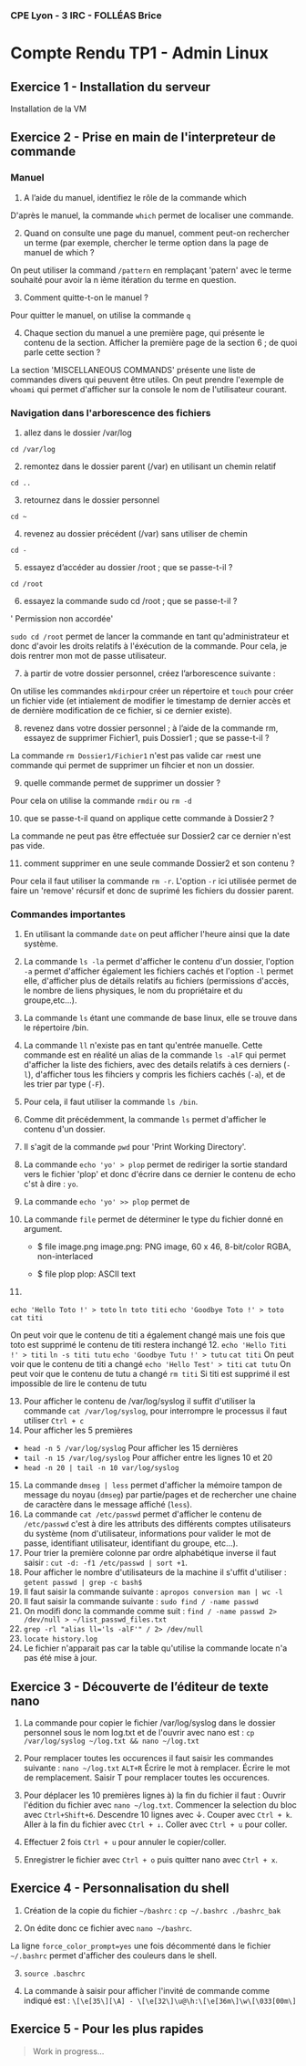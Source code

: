 ### CPE Lyon - 3 IRC - FOLLÉAS Brice

# Compte Rendu TP1 - Admin Linux

## Exercice 1 - Installation du serveur

Installation de la VM

## Exercice 2 - Prise en main de l'interpreteur de commande
### Manuel 
 
 1. A l’aide du manuel, identifiez le rôle de la commande which

D'après le manuel, la commande `which` permet de localiser une commande.

2. Quand on consulte une page du manuel, comment peut-on rechercher un terme (par exemple, chercher le terme option dans la page de manuel de which ?

On peut utiliser la command `/pattern` en remplaçant 'patern' avec le terme souhaité pour avoir la n ième itération du terme en question.

3. Comment quitte-t-on le manuel ?

Pour quitter le manuel, on utilise la commande `q`

4. Chaque section du manuel a une première page, qui présente le contenu de la section. Afficher la première page de la section 6 ; de quoi parle cette section ?

La section 'MISCELLANEOUS COMMANDS' présente une liste de commandes divers qui peuvent être utiles. On peut prendre l'exemple de `whoami` qui permet d'afficher sur la console le nom de l'utilisateur courant.  

### Navigation dans l'arborescence des fichiers
1. allez dans le dossier /var/log

`cd /var/log`

2. remontez dans le dossier parent (/var) en utilisant un chemin relatif

`cd ..`

3. retournez dans le dossier personnel

`cd ~`

4. revenez au dossier précédent (/var) sans utiliser de chemin

`cd -`

5. essayez d’accéder au dossier /root ; que se passe-t-il ?

`cd /root`

6. essayez la commande sudo cd /root ; que se passe-t-il ?

' Permission non accordée' 

`sudo cd /root` permet de lancer la commande en tant qu'administrateur et donc d'avoir les droits relatifs à l'éxécution de la commande. Pour cela, je dois rentrer mon mot de passe utilisateur.

7. à partir de votre dossier personnel, créez l’arborescence suivante :

On utilise les commandes `mkdir`pour créer un répertoire et `touch` pour créer un fichier vide (et intialement de modifier le timestamp de dernier accès et de dernière modification de ce fichier, si ce dernier existe).

8. revenez dans votre dossier personnel ; à l’aide de la commande rm, essayez de supprimer Fichier1, puis Dossier1 ; que se passe-t-il ?

La commande `rm Dossier1/Fichier1` n'est pas valide car `rm`est une commande qui permet de supprimer un fihcier et non un dossier.

9. quelle commande permet de supprimer un dossier ?

Pour cela on utilise la commande `rmdir` ou `rm -d`

10. que se passe-t-il quand on applique cette commande à Dossier2 ?

La commande ne peut pas être effectuée sur Dossier2 car ce dernier n'est pas vide.

11. comment supprimer en une seule commande Dossier2 et son contenu ?

Pour cela il faut utiliser la commande `rm -r`. L'option `-r` ici utilisée permet de faire un 'remove' récursif et donc de suprimé les fichiers du dossier parent.

### Commandes importantes

1. En utilisant la commande `date` on peut afficher l'heure ainsi que la date système.
2. La commande `ls -la` permet d'afficher le contenu d'un dossier, l'option `-a` permet d'afficher également les fichiers cachés et l'option `-l` permet elle, d'afficher plus de détails relatifs au fichiers (permissions d'accès, le nombre de liens physiques, le nom du propriétaire et du groupe,etc...).
3. La commande `ls` étant une commande de base linux, elle se trouve dans le répertoire /bin.
4. La commande `ll` n'existe pas en tant qu'entrée manuelle. Cette commande est en réalité un alias de la commande `ls -alF` qui permet d'afficher la liste des fichiers, avec des details relatifs à ces derniers (`-l`), d'afficher tous les fihciers y compris les fichiers cachés (`-a`), et de les trier par type (`-F`).
5. Pour cela, il faut utiliser la commande `ls /bin`.
6. Comme dit précédemment, la commande `ls` permet d'afficher le contenu d'un dossier.
7. Il s'agit de la commande `pwd` pour 'Print Working Directory'.
8. La commande `echo 'yo' > plop` permet de rediriger la sortie standard vers le fichier 'plop' et donc d'écrire dans ce dernier le contenu de echo c'st à dire : `yo`.
9. La commande `echo 'yo' >> plop` permet de 
10. La commande `file` permet de déterminer le type du fichier donné en argument. 

    - $ file image.png
    image.png: PNG image, 60 x 46, 8-bit/color RGBA, non-interlaced

    - $ file plop
    plop: ASCII text

11. 
`echo 'Hello Toto !' > toto`
`ln toto titi`
`echo 'Goodbye Toto !' > toto`
`cat titi`

On peut voir que le contenu de titi a également changé mais une fois que toto est supprimé le contenu de titi restera inchangé
12. 
`echo 'Hello Titi !' > titi`
`ln -s titi tutu`
`echo 'Goodbye Tutu !' > tutu`
`cat titi`
On peut voir que le contenu de titi a changé
`echo 'Hello Test' > titi`
`cat tutu`
On peut voir que le contenu de tutu a changé
`rm titi`
Si titi est supprimé il est impossible de lire le contenu de tutu

13. Pour afficher le contenu de /var/log/syslog il suffit d'utiliser la commande `cat /var/log/syslog`, pour interrompre le processus il faut utiliser `Ctrl + c`
14.  Pour afficher les 5 premières
* `head -n 5 /var/log/syslog`
Pour afficher les 15 dernières
* `tail -n 15 /var/log/syslog`
Pour afficher entre les lignes 10 et 20
* `head -n 20 | tail -n 10 var/log/syslog`
15. La commande `dmseg | less` permet d'afficher la mémoire tampon de message du noyau (`dmseg`) par partie/pages et de rechercher une chaine de caractère dans le message affiché (`less`).
16. La commande `cat /etc/passwd` permet d'afficher le contenu de `/etc/passwd` c'est à dire les attributs des différents comptes utilisateurs du système (nom d'utilisateur, informations pour valider le mot de passe, identifiant utilisateur, identifiant du groupe, etc...).
17. Pour trier la première colonne par ordre alphabétique inverse il faut saisir :
`cut -d: -f1 /etc/passwd | sort +1`.
18. Pour afficher le nombre d'utilisateurs de la machine il s'uffit d'utiliser : `getent passwd | grep -c bash$`
19. Il faut saisir la commande suivante : `apropos conversion man | wc -l`
20. Il faut saisir la commande suivante : `sudo find / -name passwd`
21. On modifi donc la commande comme suit : `find / -name passwd 2> /dev/null > ~/list_passwd_files.txt`
22. `grep -rl "alias ll='ls -alF'" / 2> /dev/null`
23. `locate history.log`
24. Le fichier n'apparait pas car la table qu'utilise la commande locate n'a pas été mise à jour.

## Exercice 3 - Découverte de l’éditeur de texte nano

1. La commande pour copier le fichier /var/log/syslog dans le dossier personnel sous le nom log.txt et de l'ouvrir avec nano est :
`cp /var/log/syslog ~/log.txt && nano ~/log.txt`

2. Pour remplacer toutes les occurences il faut saisir les commandes suivante :
`nano ~/log.txt`
`ALT+R`
Écrire le mot à remplacer.
Écrire le mot de remplacement.
Saisir T pour remplacer toutes les occurences.

3. Pour déplacer les 10 premières lignes à) la fin du fichier il faut :
Ouvrir l'édition du fichier avec `nano ~/log.txt`.
Commencer la selection du bloc avec `Ctrl+Shift+6`.
Descendre 10 lignes avec ↓.
Couper avec `Ctrl + k`.
Aller à la fin du fichier avec `Ctrl + ↓`.
Coller avec `Ctrl + u` pour coller.

4.  Effectuer 2 fois `Ctrl + u` pour annuler le copier/coller.

5.  Enregistrer le fichier avec `Ctrl + o` puis quitter nano avec `Ctrl + x`.

## Exercice 4 - Personnalisation du shell

1. Création de la copie du fichier `~/bashrc` : 
`cp ~/.bashrc ./bashrc_bak`

2. On édite donc ce fichier avec `nano ~/bashrc`.

La ligne `force_color_prompt=yes` une fois décommenté dans le fichier `~/.bashrc` permet d'afficher des couleurs dans le shell.

3. `source .baschrc`

4. La commande à saisir pour afficher l'invité de commande comme indiqué est : 
`\[\e[35\][\A] - \[\e[32\]\u@\h:\[\e[36m\]\w\[\033[00m\]`

## Exercice 5 - Pour les plus rapides

> Work in progress...
